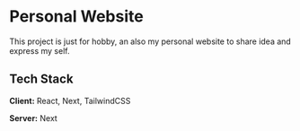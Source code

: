
# Personal Website

This project is just for hobby, an also my personal website to share idea and express my self.


## Tech Stack

**Client:** React, Next, TailwindCSS

**Server:** Next

